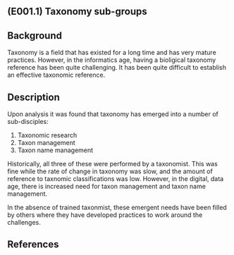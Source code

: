 ## (E001.1) Taxonomy sub-groups

## Background

Taxonomy is a field that has existed for a long time and has very mature practices.  However, in the informatics age, having a bioligical taxonomy reference has been quite challenging.  It has been quite difficult to establish an effective taxonomic reference.

## Description

Upon analysis it was found that taxonomy has emerged into a number of sub-disciples:

1. Taxonomic research
2. Taxon management
3. Taxon name management

Historically, all three of these were performed by a taxonomist.  This was fine while the rate of change in taxonomy was slow, and the amount of reference to taxnomic classifications was low.  However, in the digital, data age, there is increased need for taxon management and taxon name management.

In the absence of trained taxonmist, these emergent needs have been filled by others where they have developed practices to work around the challenges.

## References

